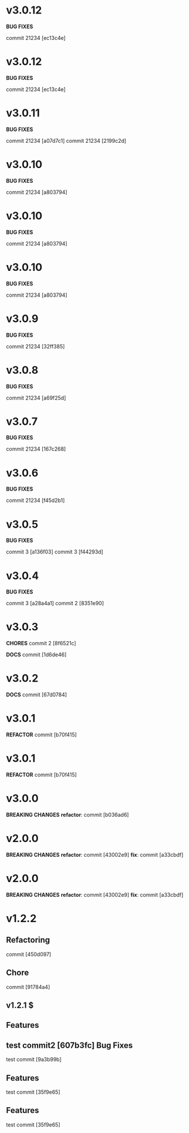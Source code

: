 # v3.0.12

**BUG FIXES**

commit 21234 [ec13c4e]

# v3.0.12

**BUG FIXES**

commit 21234 [ec13c4e]

# v3.0.11

**BUG FIXES**

commit 21234 [a07d7c1]
commit 21234 [2199c2d]

# v3.0.10

**BUG FIXES**

commit 21234 [a803794]

# v3.0.10

**BUG FIXES**

commit 21234 [a803794]

# v3.0.10

**BUG FIXES**

commit 21234 [a803794]

# v3.0.9

**BUG FIXES**

commit 21234 [32ff385]

# v3.0.8

**BUG FIXES**

commit 21234 [a69f25d]

# v3.0.7

**BUG FIXES**

commit 21234 [167c268]

# v3.0.6

**BUG FIXES**

commit 21234 [f45d2b1]

# v3.0.5

**BUG FIXES**

commit 3 [a136f03]
commit 3 [f44293d]

# v3.0.4

**BUG FIXES**

commit 3 [a28a4a1]
commit 2 [8351e90]

# v3.0.3

**CHORES**
commit 2 [8f6521c]

**DOCS**
commit [1d6de46]

# v3.0.2

**DOCS**
commit [67d0784]

# v3.0.1

**REFACTOR**
commit [b70f415]

# v3.0.1

**REFACTOR**
commit [b70f415]

# v3.0.0

**BREAKING CHANGES**
**refactor**: commit [b036ad6]

# v2.0.0

**BREAKING CHANGES**
**refactor**: commit [43002e9]
**fix**: commit [a33cbdf]

# v2.0.0

**BREAKING CHANGES**
**refactor**: commit [43002e9]
**fix**: commit [a33cbdf]

# v1.2.2

Refactoring
-----------
commit [450d097]

Chore
-----
commit [91784a4]

## v1.2.1 $

Features
--------
test commit2 [607b3fc]
Bug Fixes
---------
test commit [9a3b99b]

Features
--------
test commit [35f9e65]

Features
--------
test commit [35f9e65]